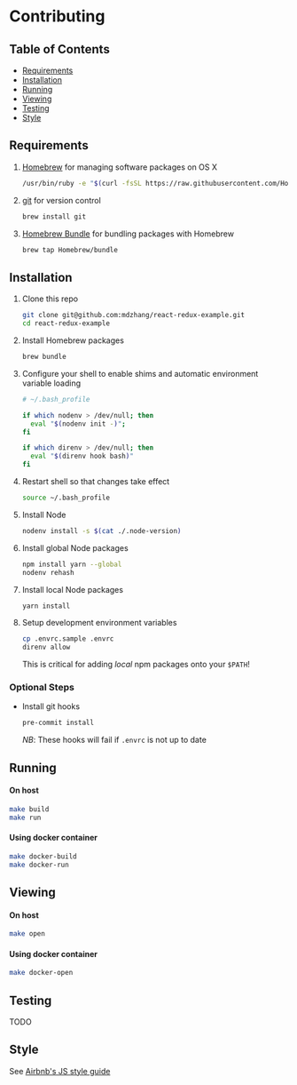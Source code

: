 # Contributing

## Table of Contents

* [Requirements](#requirements)
* [Installation](#installation)
* [Running](#running)
* [Viewing](#viewing)
* [Testing](#testing)
* [Style](#style)

## Requirements

1. [Homebrew](http://brew.sh) for managing software packages on OS X
    ```sh
    /usr/bin/ruby -e "$(curl -fsSL https://raw.githubusercontent.com/Homebrew/install/master/install)"
    ```

2. [git](https://git-scm.com) for version control
    ```sh
    brew install git
    ```

3. [Homebrew Bundle](https://github.com/Homebrew/homebrew-bundle) for bundling packages with Homebrew
    ```sh
    brew tap Homebrew/bundle
    ```

## Installation

1. Clone this repo
    ```sh
    git clone git@github.com:mdzhang/react-redux-example.git
    cd react-redux-example
    ```

2. Install Homebrew packages
    ```sh
    brew bundle
    ```

3. Configure your shell to enable shims and automatic environment variable loading
    ```sh
    # ~/.bash_profile

    if which nodenv > /dev/null; then
      eval "$(nodenv init -)";
    fi

    if which direnv > /dev/null; then
      eval "$(direnv hook bash)"
    fi
    ```

4. Restart shell so that changes take effect
    ```sh
    source ~/.bash_profile
    ```

5. Install Node
    ```sh
    nodenv install -s $(cat ./.node-version)
    ```

6. Install global Node packages
    ```sh
    npm install yarn --global
    nodenv rehash
    ```

7. Install local Node packages
    ```sh
    yarn install
    ```

8. Setup development environment variables
    ```sh
    cp .envrc.sample .envrc
    direnv allow
    ```

    This is critical for adding _local_ npm packages onto your `$PATH`!

### Optional Steps

* Install git hooks
    ```sh
    pre-commit install
    ```

    *NB*: These hooks will fail if `.envrc` is not up to date

## Running

#### On host

```sh
make build
make run
```

#### Using docker container

```sh
make docker-build
make docker-run
```

## Viewing

#### On host

```sh
make open
```

#### Using docker container

```sh
make docker-open
```

## Testing

TODO

## Style

See [Airbnb's JS style guide](https://github.com/airbnb/javascript)